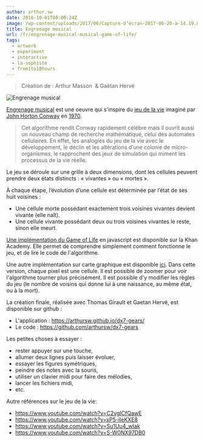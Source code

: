 ```yaml
---
author: arthur.sw
date: 2016-10-01T00:00:24Z
image: /wp-content/uploads/2017/06/Capture-d’écran-2017-06-20-à-14.19.04-thumb.png
title: Engrenage musical
url: /fr/engrenage-musical-musical-game-of-life/
tags:
  - artwork
  - experiment
  - interactive
  - la-sophiste
  - from1to18hours
---
```


> Création de : Arthur Masson  & Gaëtan Hervé

![Engrenage musical](/wp-content/uploads/2017/06/Capture-d’écran-2017-06-20-à-14.19.04.png)


[Engrenage musical](https://arthursw.github.io/dx7-gears/) est une oeuvre qui s'inspire du [jeu de la vie](https://fr.wikipedia.org/wiki/Jeu_de_la_vie) imaginé par [John Horton Conway](https://fr.wikipedia.org/wiki/John_Horton_Conway "John Horton Conway") en [1970](https://fr.wikipedia.org/wiki/1970 "1970").

> Cet algorithme rendit Conway rapidement célèbre mais il ouvrit aussi un nouveau champ de recherche mathématique, celui des automates cellulaires. En effet, les analogies du jeu de la vie avec le développement, le déclin et les altérations d’une colonie de micro-organismes, le rapprochent des jeux de simulation qui miment les processus de la vie réelle.

Le jeu se déroule sur une grille à deux dimensions, dont les cellules peuvent prendre deux états distincts : « vivantes » ou « mortes ».

À chaque étape, l’évolution d’une cellule est déterminée par l’état de ses huit voisines :

  * Une cellule morte possédant exactement trois voisines vivantes devient vivante (elle naît).
  * Une cellule vivante possédant deux ou trois voisines vivantes le reste, sinon elle meurt.

[Une implémentation du Game of Life](https://www.khanacademy.org/computer-programming/game-of-life/879123336) en javascript est disponible sur la Khan Academy. Elle permet de comprendre simplement comment fonctionne le jeu, et de lire le code de l'algorithme.

Une autre implémentation sur carte graphique est disponible [ici](http://xpl.github.io/expression/). Dans cette version, chaque pixel est une cellule. Il est possible de zoomer pour voir l'algorithme tourner plus précisément. Il est possible d'y modifier les règles du jeu (le nombre de voisins qui donne lui à une naissance, au même état, ou à la mort).

La création finale, réalisée avec Thomas Girault et Gaetan Hervé, est disponible sur github :

  * L'application : <https://arthursw.github.io/dx7-gears/>
  * Le code : <https://github.com/arthursw/dx7-gears>

Les petites choses à essayer :

  * rester appuyer sur une touche,
  * allumer deux lignes puis laisser évoluer,
  * essayer les figures symétriques,
  * peindre des notes avec la souris,
  * utiliser un clavier midi pour faire des mélodies,
  * lancer les fichiers midi,
  * etc.

Autre références sur le jeu de la vie:
 - https://www.youtube.com/watch?v=C2vgICfQawE
 - https://www.youtube.com/watch?v=xP5-iIeKXE8
 - https://www.youtube.com/watch?v=Su1Uu4_wIak
 - https://www.youtube.com/watch?v=S-W0NX97DB0
